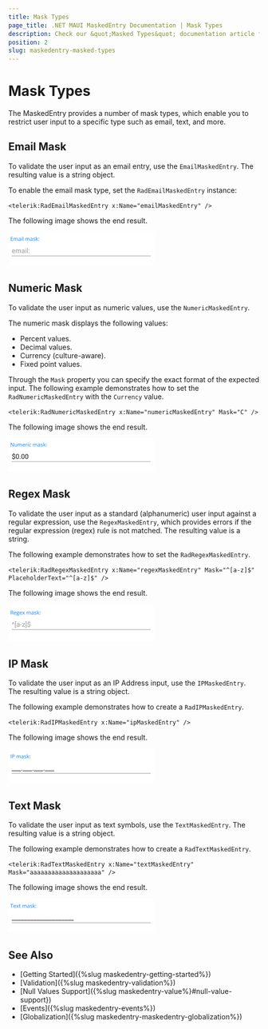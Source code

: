 ```yaml
---
title: Mask Types
page_title: .NET MAUI MaskedEntry Documentation | Mask Types
description: Check our &quot;Masked Types&quot; documentation article for Telerik MaskedEntry for .NET MAUI.
position: 2
slug: maskedentry-masked-types
---
```


# Mask Types

The MaskedEntry provides a number of mask types, which enable you to restrict user input to a specific type such as email, text, and more.

## Email Mask

To validate the user input as an email entry, use the `EmailMaskedEntry`. The resulting value is a string object.

To enable the email mask type, set the `RadEmailMaskedEntry` instance:

```XAML
<telerik:RadEmailMaskedEntry x:Name="emailMaskedEntry" />
```


The following image shows the end result.

![RadEmailMaskedEntry](images/maskedentry_email.png)

## Numeric Mask

To validate the user input as numeric values, use the `NumericMaskedEntry`.

The numeric mask displays the following values:

* Percent values.
* Decimal values.
* Currency (culture-aware).
* Fixed point values.

Through the `Mask` property you can specify the exact format of the expected input. The following example demonstrates how to set the `RadNumericMaskedEntry` with the `Currency` value.

```XAML
<telerik:RadNumericMaskedEntry x:Name="numericMaskedEntry" Mask="C" />
```


The following image shows the end result.

![RadNumericMaskedEntry](images/maskedentry_numeric.png)

## Regex Mask

To validate the user input as a standard (alphanumeric) user input against a regular expression, use the `RegexMaskedEntry`, which provides errors if the regular expression (regex) rule is not matched. The resulting value is a string.

The following example demonstrates how to set the `RadRegexMaskedEntry`.

```XAML
<telerik:RadRegexMaskedEntry x:Name="regexMaskedEntry" Mask="^[a-z]$" PlaceholderText="^[a-z]$" />
```


The following image shows the end result.

![RadRegexMaskedEntry](images/maskedentry_regex.png)

## IP Mask

To validate the user input as an IP Address input, use the `IPMaskedEntry`. The resulting value is a string object.

The following example demonstrates how to create a `RadIPMaskedEntry`.

```XAML
<telerik:RadIPMaskedEntry x:Name="ipMaskedEntry" />
```


The following image shows the end result.

![RadIPMaskedEntry](images/maskedentry_ip.png)

## Text Mask

To validate the user input as text symbols, use the `TextMaskedEntry`. The resulting value is a string object.

The following example demonstrates how to create a `RadTextMaskedEntry`.

```XAML
<telerik:RadTextMaskedEntry x:Name="textMaskedEntry" Mask="aaaaaaaaaaaaaaaaaaaa" />
```


The following image shows the end result.

![RadTextMaskedEntry](images/maskedentry_text.png)

## See Also

- [Getting Started]({%slug maskedentry-getting-started%})
- [Validation]({%slug maskedentry-validation%})
- [Null Values Support]({%slug maskedentry-value%}#null-value-support})
- [Events]({%slug maskedentry-events%})
- [Globalization]({%slug maskedentry-maskedentry-globalization%})
